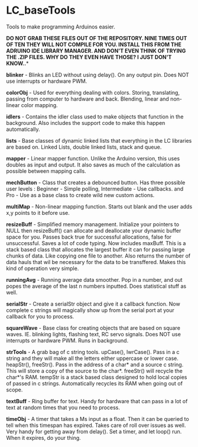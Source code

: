 # LC_baseTools
Tools to make programming Arduinos easier.

**DO NOT GRAB  THESE FILES OUT OF THE REPOSITORY. NINE TIMES OUT OF TEN THEY WILL NOT COMPILE FOR YOU. INSTALL THIS FROM THE ADRUINO IDE LIBRARY MANAGER. AND DON'T EVEN THINK OF TRYING THE .ZIP FILES. WHY DO THEY EVEN HAVE THOSE? I JUST DON'T KNOW..***

**blinker** - Blinks an LED without using delay(). On any output pin. Does NOT use interrupts or hardware PWM.

**colorObj** - Used for everything dealing with colors. Storing, translating, passing from computer to hardware and back. Blending, linear and non-linear color mapping.

**idlers** - Contains the idler class used to make objects that function in the background. Also includes the support code to make this happen automatically.

**lists** - Base classes of dynamic linked lists that everything in the LC libraries are based on. Linked Lists, double linked lists, stack and queue.

**mapper** - Linear mapper function. Unlike the Arduino version, this uses doubles as input and output. It also saves as much of the calculation as possible between mapping calls.

**mechButton** - Class that creates a debounced button. Has three possible user levels : Beginner - Simple polling, Intermediate - Use callbacks. and Pro - Use as a base class to create wild new custom actions.

**multiMap** - Non-linear mapping function. Starts out blank and the user adds x,y points to it before use.

**resizeBuff** - Simplified memory management. Initialize your pointers to NULL then resizeBuff() can allocate and deallocate your dynamic buffer space for you. Passes back true for successful allocations, false for unsuccessful. Saves a lot of code typing. Now includes maxBuff. This is a stack based class that allocates the largest buffer it can for passing large chunks of data. Like copying one file to another. Also returns the number of data hauls that wil be necessary for the data to be transffered. Makes this kind of operation very simple.

**runningAvg** - Running average data smoother. Pop in a number, and out popes the average of the last n numbers inputted. Does statistical stuff as well.

**serialStr** - Create a serialStr object and give it a callback function. Now complete c strings will magically show up from the serial port at your callback for you to process.

**squareWave** - Base class for creating objects that are based on square waves. IE. blinking lights, flashing text, RC servo signals. Does NOT use interrupts or hardware PWM. Runs in background.

**strTools** - A grab bag of c string tools. upCase(), lwrCase(). Pass in a c string and they will make all the letters either uppercase or lower case. heapStr(), freeStr(). Pass in the address of a char* and a source c string. This will store a copy of the source to the char*. freeStr() will recycle the char*'s RAM. tempStr is a stack based class designed to hold local copies of passed in c strings. Automatically recycles its RAM when going out of scope.

**textBuff** - Ring buffer for text. Handy for hardware that can pass in a lot of text at random times that you need to process.

**timeObj** - A timer that takes a Ms input as a float. Then it can be queried to tell when this timespan has expired. Takes care of roll over issues as well. Very handy for getting away from delay(). Set a timer, and let loop() run. When it expires, do your thing.
